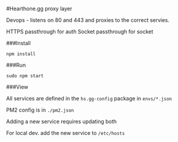 #Hearthone.gg proxy layer

Devops - listens on 80 and 443 and proxies to the correct servies.

HTTPS passthrough for auth
Socket passthrough for socket

###Install

``npm install``

###Run

```sudo npm start```

###View

All services are defined in the ``hs.gg-config`` package in ``envs/*.json``

PM2 config is in ``./pm2.json``

Adding a new service requires updating both 

For local dev. add the new service to ``/etc/hosts``